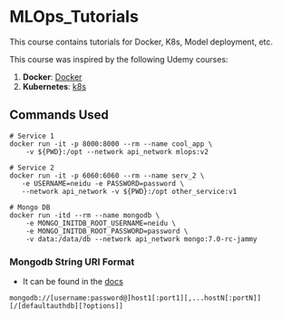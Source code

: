 # MLOps_Tutorials

This course contains tutorials for Docker, K8s, Model deployment, etc.

This course was inspired by the following Udemy courses:

1. **Docker**: [Docker](https://www.udemy.com/course/docker-kubernetes-the-practical-guide/learn/practice/1244330/summary#overview)
2. **Kubernetes**: [k8s](https://www.udemy.com/course/docker-kubernetes-the-practical-guide/learn/practice/1244330/summary#overview)

## Commands Used

```shell
# Service 1
docker run -it -p 8000:8000 --rm --name cool_app \
    -v ${PWD}:/opt --network api_network mlops:v2

# Service 2
docker run -it -p 6060:6060 --rm --name serv_2 \
   -e USERNAME=neidu -e PASSWORD=password \
   --network api_network -v ${PWD}:/opt other_service:v1

# Mongo DB
docker run -itd --rm --name mongodb \
    -e MONGO_INITDB_ROOT_USERNAME=neidu \
    -e MONGO_INITDB_ROOT_PASSWORD=password \
    -v data:/data/db --network api_network mongo:7.0-rc-jammy
```

### Mongodb String URI Format

- It can be found in the [docs](https://www.mongodb.com/docs/manual/reference/connection-string/)

```shell
mongodb://[username:password@]host1[:port1][,...hostN[:portN]][/[defaultauthdb][?options]]
```
